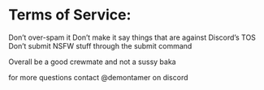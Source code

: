 # Terms of Service:


Don’t over-spam it
Don’t make it say things that are against Discord’s TOS
Don’t submit NSFW stuff through the submit command



Overall be a good crewmate and not a sussy baka






for more questions contact @demontamer on discord